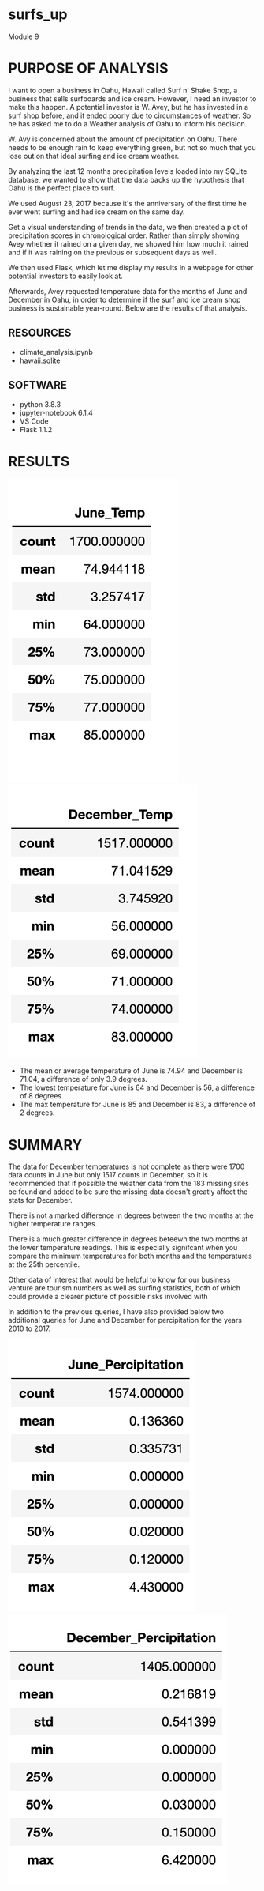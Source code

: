 # surfs_up
Module 9 

# PURPOSE OF ANALYSIS 

I want to open a business in Oahu, Hawaii called Surf n’ Shake Shop, a business that sells  surfboards and ice cream. 
However, I need an investor to make this happen. A potential investor is  W. Avey, but he has invested in a surf shop before, and it ended poorly due to circumstances of weather. So he has asked me to do a Weather analysis of Oahu to inform his decision. 

W. Avy is concerned about the amount of precipitation on Oahu. There needs to be enough rain to keep everything green, but not so much that you lose out on that ideal surfing and ice cream weather.

By analyzing the last 12 months precipitation levels loaded into my SQLite database, we wanted to show that the data backs up the hypothesis that Oahu is the perfect place to surf. 

We used August 23, 2017 because it's the anniversary of the first time he ever went surfing and had ice cream on the same day.

Get a visual understanding of trends in the data, we then created a plot of precipitation scores in chronological order. Rather than simply showing Avey whether it rained on a given day, we showed him how much it rained and if it was raining on the previous or subsequent days as well.

We then used Flask, which let me display my results in a webpage for other potential investors to easily look at. 

Afterwards, Avey requested temperature data for the months of June and December in Oahu, in order to determine if the surf and ice cream shop business is sustainable year-round. Below are the results of that analysis. 


## RESOURCES
- climate_analysis.ipynb
- hawaii.sqlite

## SOFTWARE 
- python 3.8.3
- jupyter-notebook 6.1.4
- VS Code
- Flask 1.1.2

# RESULTS
![](June_Temps.png) 
![](Dec_Temps.png)

* The mean or average temperature of June is 74.94 and December is 71.04, a difference of only 3.9 degrees. 
* The lowest temperature for June is 64 and December is 56, a difference of 8 degrees. 
* The max temperature for June is 85 and December is 83, a difference of 2 degrees. 

# SUMMARY

The data for December temperatures is not complete as there were 1700 data counts in June but only 1517 counts in December, so it is recommended that if possible the weather data from the 183 missing sites be found and added to be sure the missing data doesn't greatly affect the stats for December. 

There is not a marked difference in degrees between the two months at the higher temperature ranges.

There is a much greater difference in degrees beteewn the two months at the lower temperature readings. This is especially signifcant when you compare the minimum temperatures for both months and the temperatures at the 25th percentile.

Other data of interest that would be helpful to know for our business venture are tourism numbers as well as surfing statistics, both of which could provide a clearer picture of possible risks involved with 

In addition to the previous queries, I have also provided below two additional queries for June and December for percipitation for the years 2010 to 2017.

![](Jun_Prcp.png)
![](Dec_Prcp.png)
